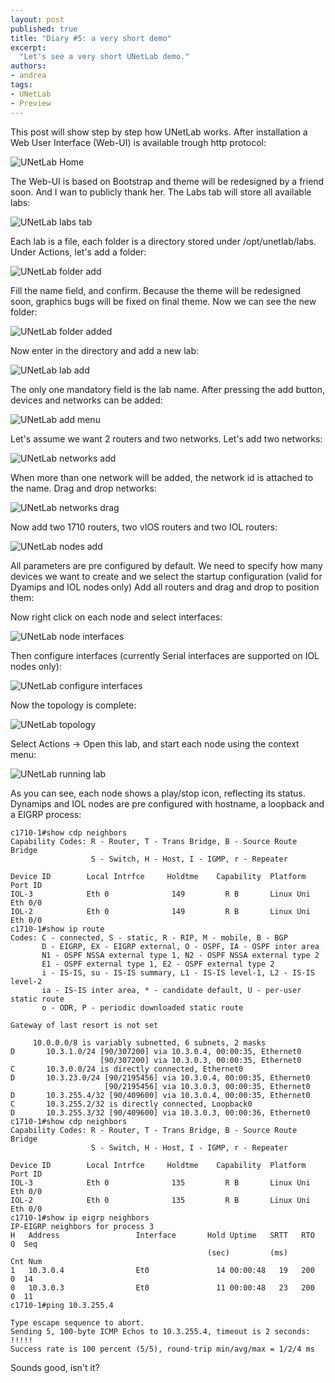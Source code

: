 ```yaml
---
layout: post
published: true
title: "Diary #5: a very short demo"
excerpt:
  "Let's see a very short UNetLab demo."
authors:
- andrea
tags:
- UNetLab
- Preview
---
```

This post will show step by step how UNetLab works. After installation a Web User Interface (Web-UI) is available trough http protocol:

![UNetLab Home](/images/posts/2014/10/diary5-1.png "UNetLab Home")

The Web-UI is based on Bootstrap and theme will be redesigned by a friend soon. And I wan to publicly thank her. The Labs tab will store all available labs:

![UNetLab labs tab](/images/posts/2014/10/diary5-2.png "UNetLab labs tab")

Each lab is a file, each folder is a directory stored under /opt/unetlab/labs.  Under Actions, let's add a folder:

![UNetLab folder add](/images/posts/2014/10/diary5-4.png "UNetLab folder add")

Fill the name field, and confirm. Because the theme will be redesigned soon, graphics bugs will be fixed on final theme. Now we can see the new folder:

![UNetLab folder added](/images/posts/2014/10/diary5-5.png "UNetLab folder added")

Now enter in the directory and add a new lab:

![UNetLab lab add](/images/posts/2014/10/diary5-6.png "UNetLab lab add")

The only one mandatory field is the lab name. After pressing the add button, devices and networks can be added:

![UNetLab add menu](/images/posts/2014/10/diary5-7.png "UNetLab add menu")

Let's assume we want 2 routers and two networks. Let's add two networks:

![UNetLab networks add](/images/posts/2014/10/diary5-8.png "UNetLab networks add")

When more than one network will be added, the network id is attached to the name. Drag and drop networks:

![UNetLab networks drag](/images/posts/2014/10/diary5-9.png "UNetLab networks drag")

Now add  two 1710 routers, two vIOS routers and two IOL routers:

![UNetLab nodes add](/images/posts/2014/10/diary5-10.png "UNetLab nodes add")

All parameters are pre configured by default. We need to specify how many devices we want to create and we select the startup configuration (valid for Dyamips and IOL nodes only)  Add all routers and drag and drop to position them:

Now right click on each node and select interfaces:

![UNetLab node interfaces](/images/posts/2014/10/diary5-11.png "UNetLab node interfaces")

Then configure interfaces (currently Serial interfaces are supported on IOL nodes only):

![UNetLab configure interfaces](/images/posts/2014/10/diary5-12.png "UNetLab configure  interfaces")

Now the topology is complete:

![UNetLab topology](/images/posts/2014/10/diary5-13.png "UNetLab topology")

Select Actions -> Open this lab, and start each node using the context menu:

![UNetLab running lab](/images/posts/2014/10/diary5-14.png "UNetLab running lab")

As you can see, each node shows a play/stop icon, reflecting its status. Dynamips and IOL nodes are pre configured with hostname, a loopback and a EIGRP process:

~~~
c1710-1#show cdp neighbors
Capability Codes: R - Router, T - Trans Bridge, B - Source Route Bridge
                  S - Switch, H - Host, I - IGMP, r - Repeater

Device ID        Local Intrfce     Holdtme    Capability  Platform  Port ID
IOL-3            Eth 0              149         R B       Linux Uni Eth 0/0
IOL-2            Eth 0              149         R B       Linux Uni Eth 0/0
c1710-1#show ip route
Codes: C - connected, S - static, R - RIP, M - mobile, B - BGP
       D - EIGRP, EX - EIGRP external, O - OSPF, IA - OSPF inter area
       N1 - OSPF NSSA external type 1, N2 - OSPF NSSA external type 2
       E1 - OSPF external type 1, E2 - OSPF external type 2
       i - IS-IS, su - IS-IS summary, L1 - IS-IS level-1, L2 - IS-IS level-2
       ia - IS-IS inter area, * - candidate default, U - per-user static route
       o - ODR, P - periodic downloaded static route

Gateway of last resort is not set

     10.0.0.0/8 is variably subnetted, 6 subnets, 2 masks
D       10.3.1.0/24 [90/307200] via 10.3.0.4, 00:00:35, Ethernet0
                    [90/307200] via 10.3.0.3, 00:00:35, Ethernet0
C       10.3.0.0/24 is directly connected, Ethernet0
D       10.3.23.0/24 [90/2195456] via 10.3.0.4, 00:00:35, Ethernet0
                     [90/2195456] via 10.3.0.3, 00:00:35, Ethernet0
D       10.3.255.4/32 [90/409600] via 10.3.0.4, 00:00:35, Ethernet0
C       10.3.255.2/32 is directly connected, Loopback0
D       10.3.255.3/32 [90/409600] via 10.3.0.3, 00:00:36, Ethernet0
c1710-1#show cdp neighbors
Capability Codes: R - Router, T - Trans Bridge, B - Source Route Bridge
                  S - Switch, H - Host, I - IGMP, r - Repeater

Device ID        Local Intrfce     Holdtme    Capability  Platform  Port ID
IOL-3            Eth 0              135         R B       Linux Uni Eth 0/0
IOL-2            Eth 0              135         R B       Linux Uni Eth 0/0
c1710-1#show ip eigrp neighbors
IP-EIGRP neighbors for process 3
H   Address                 Interface       Hold Uptime   SRTT   RTO  Q  Seq
                                            (sec)         (ms)       Cnt Num
1   10.3.0.4                Et0               14 00:00:48   19   200  0  14
0   10.3.0.3                Et0               11 00:00:48   23   200  0  11
c1710-1#ping 10.3.255.4

Type escape sequence to abort.
Sending 5, 100-byte ICMP Echos to 10.3.255.4, timeout is 2 seconds:
!!!!!
Success rate is 100 percent (5/5), round-trip min/avg/max = 1/2/4 ms
~~~

Sounds good, isn't it?
